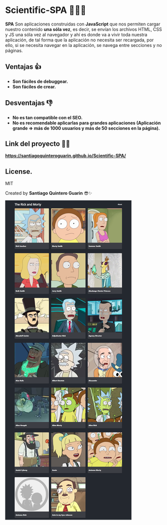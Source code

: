 # Scientific-SPA 🧪👨‍⚕️

**SPA** Son aplicaciones construidas con **JavaScript** que nos permiten cargar nuestro contenido **una sóla vez**, es decir, se envían los archivos HTML, CSS y JS una sóla vez al navegador y ahí es donde va a vivir toda nuestra aplicación, de tal forma que la aplicación no necesita ser recargada, por ello, si se necesita navegar en la aplicación, se navega entre secciones y no páginas.

## Ventajas 👍

+ **Son fáciles de debuggear.**
+ **Son fáciles de crear.**

## Desventajas 👎

+ **No es tan compatible con el SEO.**
+ **No es recomendable aplicarlas para grandes aplicaciones (Aplicación grande => más de 1000 usuarios y más de 50 secciones en la página).**

## Link del proyecto 🚩📌
**https://santiagoquinteroguarin.github.io/Scientific-SPA/**

License.
----

MIT

Created by **Santiago Quintero Guarin** 😎✨

![this is a picture of a shopping cart](./assets/imageProject.png)

